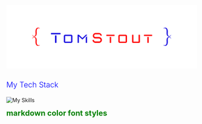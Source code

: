 <img src="/images/tsp logo.png">

<h3 style="color: blue;font-weight:300;font-size: 20px">
My Tech Stack</h3>

![My Skills](https://skillicons.dev/icons?i=django,python,react,docker,postgres,markdown,aws,html,github,css,javascript,nodejs,expressjs,swift,heroku,vscode,photoshop,git,)

<span style="color:green;font-weight:700;font-size:20px"> 
markdown color font styles
</span>